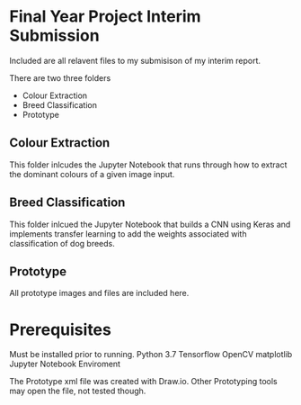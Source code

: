# Final Year Project Interim Submission

Included are all relavent files to my submisison of my interim report.

There are two three folders

- Colour Extraction
- Breed Classification
- Prototype

## Colour Extraction 

This folder inlcudes the Jupyter Notebook that runs through how to extract the dominant colours of a given image input.

## Breed Classification
This folder inlcued the Jupyter Notebook that builds a CNN using Keras and implements transfer learning to add the weights associated with classification of dog breeds.

## Prototype
All prototype images and files are included here.

# Prerequisites
Must be installed prior to running.
Python 3.7
Tensorflow 
OpenCV
matplotlib
Jupyter Notebook Enviroment

The Prototype xml file was created with Draw.io. Other Prototyping tools may open the file, not tested though.
